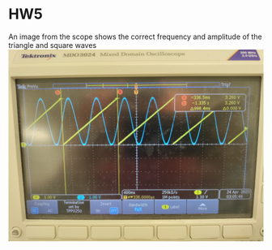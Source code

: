 # HW5
An image from the scope shows the correct frequency and amplitude of the triangle and square waves
![FIR plots](Images/scope.jpg)